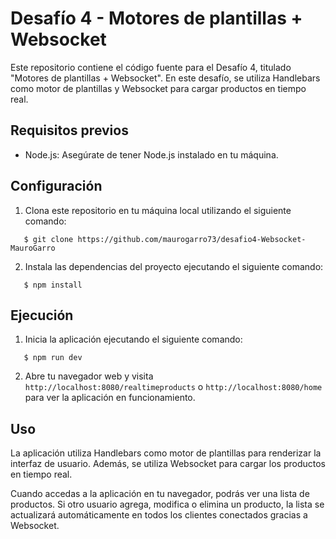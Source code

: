 # Desafío 4 - Motores de plantillas + Websocket

Este repositorio contiene el código fuente para el Desafío 4, titulado "Motores de plantillas + Websocket". En este desafío, se utiliza Handlebars como motor de plantillas y Websocket para cargar productos en tiempo real.

## Requisitos previos

- Node.js: Asegúrate de tener Node.js instalado en tu máquina.

## Configuración

1. Clona este repositorio en tu máquina local utilizando el siguiente comando:

```
   $ git clone https://github.com/maurogarro73/desafio4-Websocket-MauroGarro
```

2. Instala las dependencias del proyecto ejecutando el siguiente comando:

```
   $ npm install
```

## Ejecución

1. Inicia la aplicación ejecutando el siguiente comando:

```
   $ npm run dev
```

2. Abre tu navegador web y visita `http://localhost:8080/realtimeproducts` o `http://localhost:8080/home` para ver la aplicación en funcionamiento.

## Uso

La aplicación utiliza Handlebars como motor de plantillas para renderizar la interfaz de usuario. Además, se utiliza Websocket para cargar los productos en tiempo real.

Cuando accedas a la aplicación en tu navegador, podrás ver una lista de productos. Si otro usuario agrega, modifica o elimina un producto, la lista se actualizará automáticamente en todos los clientes conectados gracias a Websocket.
